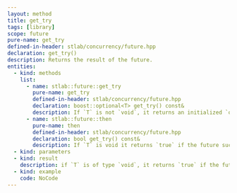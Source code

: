 ```yaml
---
layout: method
title: get_try
tags: [library]
scope: future
pure-name: get_try
defined-in-header: stlab/concurrency/future.hpp 
declaration: get_try()
description: Returns the result of the future.
entities:
  - kind: methods
    list:
      - name: stlab::future::get_try
        pure-name: get_try
        defined-in-header: stlab/concurrency/future.hpp 
        declaration: boost::optional<T> get_try() const&
        description: If `T` is not `void`, it returns an initialized `optional` if the future has succeeded, otherwise an empty `optional<T>`. In case that an error occured it rethrows the captured exception.
      - name: stlab::future::then
        pure-name: then
        defined-in-header: stlab/concurrency/future.hpp 
        declaration: bool get_try() const&
        description: If `T` is void it returns `true` if the future succeeded, otherwise `false`. In case that an error occured it rethrows the captured exception.
  - kind: parameters
  - kind: result
    description: if `T` is of type `void`, it returns `true` if the future is fulfiled; if `T` is a non-`void` type then it returns an `optional<T>` with the result of the future if the future is already fulfilled, otherwise an empty `optional<T>`
  - kind: example
    code: NoCode
---
```

